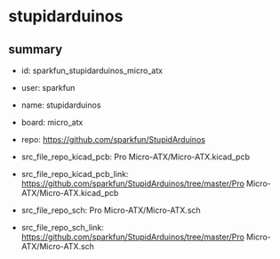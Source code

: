 # stupidarduinos
 
## summary 
* id: sparkfun_stupidarduinos_micro_atx
* user: sparkfun
* name: stupidarduinos
* board: micro_atx
* repo: https://github.com/sparkfun/StupidArduinos
* src_file_repo_kicad_pcb: Pro Micro-ATX/Micro-ATX.kicad_pcb
* src_file_repo_kicad_pcb_link: https://github.com/sparkfun/StupidArduinos/tree/master/Pro Micro-ATX/Micro-ATX.kicad_pcb


* src_file_repo_sch: Pro Micro-ATX/Micro-ATX.sch
* src_file_repo_sch_link: https://github.com/sparkfun/StupidArduinos/tree/master/Pro Micro-ATX/Micro-ATX.sch




